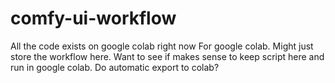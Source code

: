 # comfy-ui-workflow
All the code exists on google colab right now
For google colab. Might just store the workflow here. Want to see if makes sense to keep script here and run in google colab. Do automatic export to colab?
